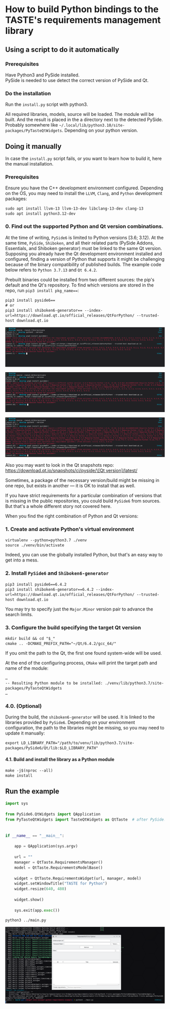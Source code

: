 # How to build Python bindings to the TASTE's requirements management library

## Using a script to do it automatically

### Prerequisites

Have Python3 and PySide installed.  
PySide is needed to use detect the correct version of PySide and Qt.

### Do the installation

Run the `install.py` script with python3.

All required libraries, models, source will be loaded. The module will be built. And the result is placed in the a directory next to the detected PySide. Probably somewhere like `~/.local/lib/python3.10/site-packages/PyTasteQtWidgets`. Depending on your python version.


## Doing it manually

In case the `install.py` script fails, or you want to learn how to build it, here the manual installation.

### Prerequisites

Ensure you have the C++ development environment configured. Depending on the OS, you may need to install the `LLVM`, `Clang`, and `Python` development packages:

```shell
sudo apt install llvm-13 llvm-13-dev libclang-13-dev clang-13
sudo apt install python3.12-dev
```

### 0. Find out the supported Python and Qt version combinations.

At the time of writing, `PySide6` is limited to Python versions [3.6; 3.12). At the same time, `PySide`, `Shiboken`, and all their related parts (PySide Addons, Essentials, and Shiboken generator) must be linked to the same Qt version. Supposing you already have the Qt development environment installed and configured, finding a version of Python that supports it might be challenging because of the binary compatibility of published builds. The example code below refers to `Python 3.7.13` and `Qt 6.4.2`.

Prebuilt binaries could be installed from two different sources: the pip's default and the Qt's repository. To find which versions are stored in the repo, run `pip3 install pkg_name==`:

```shell
pip3 install pyside6==
# or
pip3 install shiboken6-generator== --index-url=https://download.qt.io/official_releases/QtForPython/ --trusted-host download.qt.io
```

![result](./readme-img/readme-pip-versions-3.7.png)

![result](./readme-img/readme-pip-versions-3.10.png)

![result](./readme-img/readme-pip-versions-3.12.png)

Also you may want to look in the Qt snapshots repo: [https://download.qt.io/snapshots/ci/pyside/\[Qt version\]/latest/](https://download.qt.io/snapshots/ci/pyside/6.6/latest/pyside6/)

Sometimes, a package of the necessary version/build might be missing in one repo, but exists in another — it is OK to install that as well.

If you have strict requirements for a particular combination of versions that is missing in the public repositories, you could build `PySide6` from sources. But that's a whole different story not covered here.

When you find the right combination of Python and Qt versions:

### 1. Create and activate Python's virtual environment

```shell
virtualenv --python=python3.7 ./venv
source ./venv/bin/activate
```

Indeed, you can use the globally installed Python, but that's an easy way to get into a mess.

### 2. Install `PySide6` and `Shiboken6-generator`

```shell
pip3 install pyside6==6.4.2
pip3 install shiboken6-generator==6.4.2 --index-url=https://download.qt.io/official_releases/QtForPython/ --trusted-host download.qt.io
```

You may try to specify just the `Major.Minor` version pair to advance the search limits.

### 3. Configure the build specifying the target Qt version

```shell
mkdir build && cd "$_"
cmake .. -DCMAKE_PREFIX_PATH="~/Qt/6.4.2/gcc_64/"
```

If you omit the path to the Qt, the first one found system-wide will be used.

At the end of the configuring process, `CMake` will print the target path and name of the module:

```shell
…
-- Resulting Python module to be installed: ./venv/lib/python3.7/site-packages/PyTasteQtWidgets
…
```

### 4.0. (Optional)

During the build, the `shiboken6-generator` will be used. It is linked to the libraries provided by `PySide6`. Depending on your environment configuration, the path to the libraries might be missing, so you may need to update it manually:
```shell
export LD_LIBRARY_PATH="/path/to/venv/lib/python3.7/site-packages/PySide6/Qt/lib:$LD_LIBRARY_PATH"
```

#### 4.1. Build and install the library as a Python module

```shell
make -j$(nproc --all)
make install
```

## Run the example

```python
import sys

from PySide6.QtWidgets import QApplication
from PyTasteQtWidgets import TasteQtWidgets as QtTaste  # after PySide!


if __name__ == "__main__":

    app = QApplication(sys.argv)

    url = ""
    manager = QtTaste.RequirementsManager()
    model = QtTaste.RequirementsModelBase()

    widget = QtTaste.RequirementsWidget(url, manager, model)
    widget.setWindowTitle("TASTE for Python")
    widget.resize(640, 480)    

    widget.show()

    sys.exit(app.exec())
```

```shell
python3 ../main.py
```
![result](./readme-img/readme-res.png)

